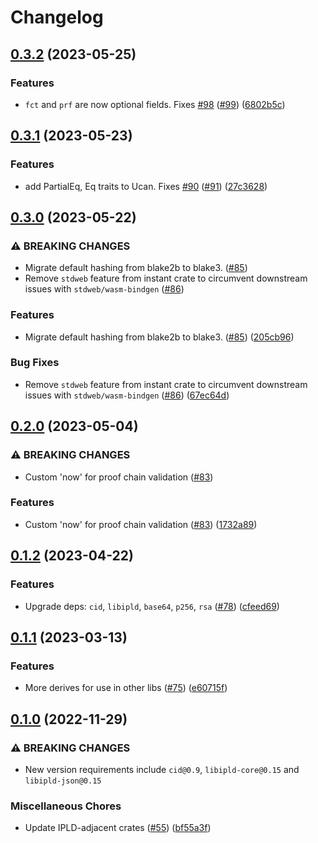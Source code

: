 # Changelog

## [0.3.2](https://github.com/ucan-wg/rs-ucan/compare/ucan-v0.3.1...ucan-v0.3.2) (2023-05-25)


### Features

* `fct` and `prf` are now optional fields. Fixes [#98](https://github.com/ucan-wg/rs-ucan/issues/98) ([#99](https://github.com/ucan-wg/rs-ucan/issues/99)) ([6802b5c](https://github.com/ucan-wg/rs-ucan/commit/6802b5c85ce2b16680baa86342e6154896712041))

## [0.3.1](https://github.com/ucan-wg/rs-ucan/compare/ucan-v0.3.0...ucan-v0.3.1) (2023-05-23)


### Features

* add PartialEq, Eq traits to Ucan. Fixes [#90](https://github.com/ucan-wg/rs-ucan/issues/90) ([#91](https://github.com/ucan-wg/rs-ucan/issues/91)) ([27c3628](https://github.com/ucan-wg/rs-ucan/commit/27c36288fc47bd53ab6e8f4c3e8a596714dcc6ff))

## [0.3.0](https://github.com/ucan-wg/rs-ucan/compare/ucan-v0.2.0...ucan-v0.3.0) (2023-05-22)


### ⚠ BREAKING CHANGES

* Migrate default hashing from blake2b to blake3. ([#85](https://github.com/ucan-wg/rs-ucan/issues/85))
* Remove `stdweb` feature from instant crate to circumvent downstream issues with `stdweb/wasm-bindgen` ([#86](https://github.com/ucan-wg/rs-ucan/issues/86))

### Features

* Migrate default hashing from blake2b to blake3. ([#85](https://github.com/ucan-wg/rs-ucan/issues/85)) ([205cb96](https://github.com/ucan-wg/rs-ucan/commit/205cb962fcc99814caac8e1b9d4f8ffd956eb184))


### Bug Fixes

* Remove `stdweb` feature from instant crate to circumvent downstream issues with `stdweb/wasm-bindgen` ([#86](https://github.com/ucan-wg/rs-ucan/issues/86)) ([67ec64d](https://github.com/ucan-wg/rs-ucan/commit/67ec64db527b8bfadc4a219a65b580bdbc459640))

## [0.2.0](https://github.com/ucan-wg/rs-ucan/compare/ucan-v0.1.2...ucan-v0.2.0) (2023-05-04)


### ⚠ BREAKING CHANGES

* Custom 'now' for proof chain validation ([#83](https://github.com/ucan-wg/rs-ucan/issues/83))

### Features

* Custom 'now' for proof chain validation ([#83](https://github.com/ucan-wg/rs-ucan/issues/83)) ([1732a89](https://github.com/ucan-wg/rs-ucan/commit/1732a8911b67546f446126e4d469126f61769b44))

## [0.1.2](https://github.com/ucan-wg/rs-ucan/compare/ucan-v0.1.1...ucan-v0.1.2) (2023-04-22)


### Features

* Upgrade deps: `cid`, `libipld`, `base64`, `p256`, `rsa` ([#78](https://github.com/ucan-wg/rs-ucan/issues/78)) ([cfeed69](https://github.com/ucan-wg/rs-ucan/commit/cfeed6903d9a53d3728f35914d670e3b7920d88d))

## [0.1.1](https://github.com/ucan-wg/rs-ucan/compare/ucan-v0.1.0...ucan-v0.1.1) (2023-03-13)


### Features

* More derives for use in other libs ([#75](https://github.com/ucan-wg/rs-ucan/issues/75)) ([e60715f](https://github.com/ucan-wg/rs-ucan/commit/e60715f94f3b15b27ae7c1443cd4abae983d93ae))

## [0.1.0](https://github.com/ucan-wg/rs-ucan/compare/ucan-v0.1.0...ucan-v0.1.0) (2022-11-29)


### ⚠ BREAKING CHANGES

* New version requirements include `cid@0.9`, `libipld-core@0.15` and `libipld-json@0.15`

### Miscellaneous Chores

* Update IPLD-adjacent crates ([#55](https://github.com/ucan-wg/rs-ucan/issues/55)) ([bf55a3f](https://github.com/ucan-wg/rs-ucan/commit/bf55a3ffad0095d88c6b33b0cd6504e66918064a))
